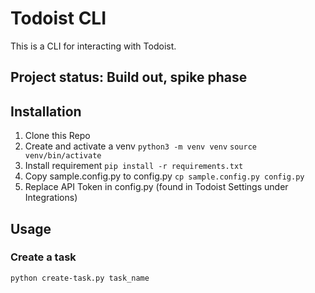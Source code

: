 # Todoist CLI

This is a CLI for interacting with Todoist.

## Project status: Build out, spike phase

## Installation

1. Clone this Repo
2. Create and activate a venv
`python3 -m venv venv`
`source venv/bin/activate`
3. Install requirement
`pip install -r requirements.txt`
4. Copy sample.config.py to config.py
`cp sample.config.py config.py`
5. Replace API Token in config.py (found in Todoist Settings under Integrations)

## Usage

### Create a task

`python create-task.py task_name`
